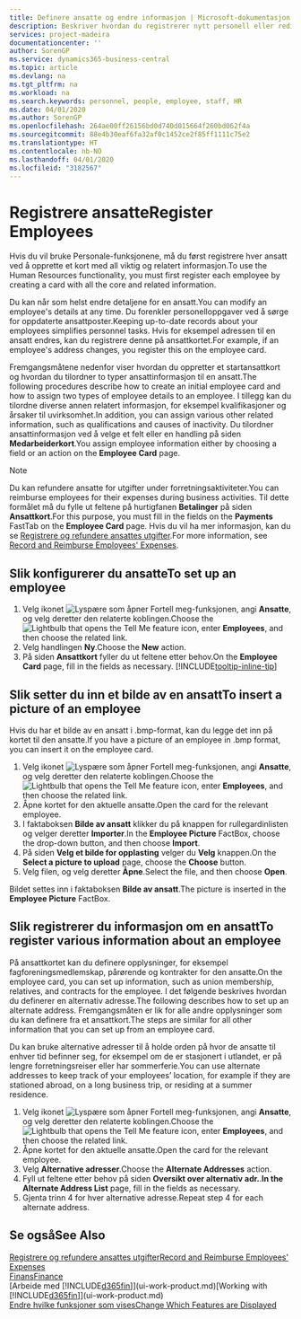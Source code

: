```yaml
---
title: Definere ansatte og endre informasjon | Microsoft-dokumentasjon
description: Beskriver hvordan du registrerer nytt personell eller redigerer informasjon om eksisterende ansatte.
services: project-madeira
documentationcenter: ''
author: SorenGP
ms.service: dynamics365-business-central
ms.topic: article
ms.devlang: na
ms.tgt_pltfrm: na
ms.workload: na
ms.search.keywords: personnel, people, employee, staff, HR
ms.date: 04/01/2020
ms.author: SorenGP
ms.openlocfilehash: 264ae00ff26156bd0d740d015664f260bd062f4a
ms.sourcegitcommit: 88e4b30eaf6fa32af0c1452ce2f85ff1111c75e2
ms.translationtype: HT
ms.contentlocale: nb-NO
ms.lasthandoff: 04/01/2020
ms.locfileid: "3182567"
---
```

# <a name="register-employees"></a><span data-ttu-id="a0bdc-103">Registrere ansatte</span><span class="sxs-lookup"><span data-stu-id="a0bdc-103">Register Employees</span></span>
<span data-ttu-id="a0bdc-104">Hvis du vil bruke Personale-funksjonene, må du først registrere hver ansatt ved å opprette et kort med all viktig og relatert informasjon.</span><span class="sxs-lookup"><span data-stu-id="a0bdc-104">To use the Human Resources functionality, you must first register each employee by creating a card with all the core and related information.</span></span>

<span data-ttu-id="a0bdc-105">Du kan når som helst endre detaljene for en ansatt.</span><span class="sxs-lookup"><span data-stu-id="a0bdc-105">You can modify an employee's details at any time.</span></span> <span data-ttu-id="a0bdc-106">Du forenkler personelloppgaver ved å sørge for oppdaterte ansattposter.</span><span class="sxs-lookup"><span data-stu-id="a0bdc-106">Keeping up-to-date records about your employees simplifies personnel tasks.</span></span> <span data-ttu-id="a0bdc-107">Hvis for eksempel adressen til en ansatt endres, kan du registrere denne på ansattkortet.</span><span class="sxs-lookup"><span data-stu-id="a0bdc-107">For example, if an employee's address changes, you register this on the employee card.</span></span>

<span data-ttu-id="a0bdc-108">Fremgangsmåtene nedenfor viser hvordan du oppretter et startansattkort og hvordan du tilordner to typer ansattinformasjon til en ansatt.</span><span class="sxs-lookup"><span data-stu-id="a0bdc-108">The following procedures describe how to create an initial employee card and how to assign two types of employee details to an employee.</span></span> <span data-ttu-id="a0bdc-109">I tillegg kan du tilordne diverse annen relatert informasjon, for eksempel kvalifikasjoner og årsaker til uvirksomhet.</span><span class="sxs-lookup"><span data-stu-id="a0bdc-109">In addition, you can assign various other related information, such as qualifications and causes of inactivity.</span></span> <span data-ttu-id="a0bdc-110">Du tilordner ansattinformasjon ved å velge et felt eller en handling på siden **Medarbeiderkort**.</span><span class="sxs-lookup"><span data-stu-id="a0bdc-110">You assign employee information either by choosing a field or an action on the **Employee Card** page.</span></span>

> [!NOTE]  
> <span data-ttu-id="a0bdc-111">Du kan refundere ansatte for utgifter under forretningsaktiviteter.</span><span class="sxs-lookup"><span data-stu-id="a0bdc-111">You can reimburse employees for their expenses during business activities.</span></span> <span data-ttu-id="a0bdc-112">Til dette formålet må du fylle ut feltene på hurtigfanen **Betalinger** på siden **Ansattkort**.</span><span class="sxs-lookup"><span data-stu-id="a0bdc-112">For this purpose, you must fill in the fields on the **Payments** FastTab on the **Employee Card** page.</span></span> <span data-ttu-id="a0bdc-113">Hvis du vil ha mer informasjon, kan du se [Registrere og refundere ansattes utgifter](finance-how-record-reimburse-employee-expenses.md).</span><span class="sxs-lookup"><span data-stu-id="a0bdc-113">For more information, see [Record and Reimburse Employees' Expenses](finance-how-record-reimburse-employee-expenses.md).</span></span>

## <a name="to-set-up-an-employee"></a><span data-ttu-id="a0bdc-114">Slik konfigurerer du ansatte</span><span class="sxs-lookup"><span data-stu-id="a0bdc-114">To set up an employee</span></span>
1. <span data-ttu-id="a0bdc-115">Velg ikonet ![Lyspære som åpner Fortell meg-funksjonen](media/ui-search/search_small.png "Fortell hva du vil gjøre"), angi **Ansatte**, og velg deretter den relaterte koblingen.</span><span class="sxs-lookup"><span data-stu-id="a0bdc-115">Choose the ![Lightbulb that opens the Tell Me feature](media/ui-search/search_small.png "Tell me what you want to do") icon, enter **Employees**, and then choose the related link.</span></span>
2. <span data-ttu-id="a0bdc-116">Velg handlingen **Ny**.</span><span class="sxs-lookup"><span data-stu-id="a0bdc-116">Choose the **New** action.</span></span>
3. <span data-ttu-id="a0bdc-117">På siden **Ansattkort** fyller du ut feltene etter behov.</span><span class="sxs-lookup"><span data-stu-id="a0bdc-117">On the **Employee Card** page, fill in the fields as necessary.</span></span> [!INCLUDE[tooltip-inline-tip](includes/tooltip-inline-tip_md.md)]

## <a name="to-insert-a-picture-of-an-employee"></a><span data-ttu-id="a0bdc-118">Slik setter du inn et bilde av en ansatt</span><span class="sxs-lookup"><span data-stu-id="a0bdc-118">To insert a picture of an employee</span></span>
<span data-ttu-id="a0bdc-119">Hvis du har et bilde av en ansatt i .bmp-format, kan du legge det inn på kortet til den ansatte.</span><span class="sxs-lookup"><span data-stu-id="a0bdc-119">If you have a picture of an employee in .bmp format, you can insert it on the employee card.</span></span>

1. <span data-ttu-id="a0bdc-120">Velg ikonet ![Lyspære som åpner Fortell meg-funksjonen](media/ui-search/search_small.png "Fortell hva du vil gjøre"), angi **Ansatte**, og velg deretter den relaterte koblingen.</span><span class="sxs-lookup"><span data-stu-id="a0bdc-120">Choose the ![Lightbulb that opens the Tell Me feature](media/ui-search/search_small.png "Tell me what you want to do") icon, enter **Employees**, and then choose the related link.</span></span>
2. <span data-ttu-id="a0bdc-121">Åpne kortet for den aktuelle ansatte.</span><span class="sxs-lookup"><span data-stu-id="a0bdc-121">Open the card for the relevant employee.</span></span>
3. <span data-ttu-id="a0bdc-122">I faktaboksen **Bilde av ansatt** klikker du på knappen for rullegardinlisten og velger deretter **Importer**.</span><span class="sxs-lookup"><span data-stu-id="a0bdc-122">In the **Employee Picture** FactBox, choose the drop-down button, and then choose **Import**.</span></span>
4. <span data-ttu-id="a0bdc-123">På siden **Velg et bilde for opplasting** velger du **Velg** knappen.</span><span class="sxs-lookup"><span data-stu-id="a0bdc-123">On the **Select a picture to upload** page, choose the **Choose** button.</span></span>
5. <span data-ttu-id="a0bdc-124">Velg filen, og velg deretter **Åpne**.</span><span class="sxs-lookup"><span data-stu-id="a0bdc-124">Select the file, and then choose **Open**.</span></span>

<span data-ttu-id="a0bdc-125">Bildet settes inn i faktaboksen **Bilde av ansatt**.</span><span class="sxs-lookup"><span data-stu-id="a0bdc-125">The picture is inserted in the **Employee Picture** FactBox.</span></span>

## <a name="to-register-various-information-about-an-employee"></a><span data-ttu-id="a0bdc-126">Slik registrerer du informasjon om en ansatt</span><span class="sxs-lookup"><span data-stu-id="a0bdc-126">To register various information about an employee</span></span>
<span data-ttu-id="a0bdc-127">På ansattkortet kan du definere opplysninger, for eksempel fagforeningsmedlemskap, pårørende og kontrakter for den ansatte.</span><span class="sxs-lookup"><span data-stu-id="a0bdc-127">On the employee card, you can set up information, such as union membership, relatives, and contracts for the employee.</span></span> <span data-ttu-id="a0bdc-128">I det følgende beskrives hvordan du definerer en alternativ adresse.</span><span class="sxs-lookup"><span data-stu-id="a0bdc-128">The following describes how to set up an alternate address.</span></span> <span data-ttu-id="a0bdc-129">Fremgangsmåten er lik for alle andre opplysninger som du kan definere fra et ansattkort.</span><span class="sxs-lookup"><span data-stu-id="a0bdc-129">The steps are similar for all other information that you can set up from an employee card.</span></span>

<span data-ttu-id="a0bdc-130">Du kan bruke alternative adresser til å holde orden på hvor de ansatte til enhver tid befinner seg, for eksempel om de er stasjonert i utlandet, er på lengre forretningsreiser eller har sommerferie.</span><span class="sxs-lookup"><span data-stu-id="a0bdc-130">You can use alternate addresses to keep track of your employees’ location, for example if they are stationed abroad, on a long business trip, or residing at a summer residence.</span></span>

1. <span data-ttu-id="a0bdc-131">Velg ikonet ![Lyspære som åpner Fortell meg-funksjonen](media/ui-search/search_small.png "Fortell hva du vil gjøre"), angi **Ansatte**, og velg deretter den relaterte koblingen.</span><span class="sxs-lookup"><span data-stu-id="a0bdc-131">Choose the ![Lightbulb that opens the Tell Me feature](media/ui-search/search_small.png "Tell me what you want to do") icon, enter **Employees**, and then choose the related link.</span></span>
2. <span data-ttu-id="a0bdc-132">Åpne kortet for den aktuelle ansatte.</span><span class="sxs-lookup"><span data-stu-id="a0bdc-132">Open the card for the relevant employee.</span></span>
3. <span data-ttu-id="a0bdc-133">Velg **Alternative adresser**.</span><span class="sxs-lookup"><span data-stu-id="a0bdc-133">Choose the **Alternate Addresses** action.</span></span>
4. <span data-ttu-id="a0bdc-134">Fyll ut feltene etter behov på siden **Oversikt over alternativ adr.**.</span><span class="sxs-lookup"><span data-stu-id="a0bdc-134">**In the Alternate Address List** page, fill in the fields as necessary.</span></span>
5. <span data-ttu-id="a0bdc-135">Gjenta trinn 4 for hver alternative adresse.</span><span class="sxs-lookup"><span data-stu-id="a0bdc-135">Repeat step 4 for each alternate address.</span></span>

## <a name="see-also"></a><span data-ttu-id="a0bdc-136">Se også</span><span class="sxs-lookup"><span data-stu-id="a0bdc-136">See Also</span></span>
[<span data-ttu-id="a0bdc-137">Registrere og refundere ansattes utgifter</span><span class="sxs-lookup"><span data-stu-id="a0bdc-137">Record and Reimburse Employees' Expenses</span></span>](finance-how-record-reimburse-employee-expenses.md)  
[<span data-ttu-id="a0bdc-138">Finans</span><span class="sxs-lookup"><span data-stu-id="a0bdc-138">Finance</span></span>](finance.md)  
<span data-ttu-id="a0bdc-139">[Arbeide med [!INCLUDE[d365fin](includes/d365fin_md.md)]](ui-work-product.md)</span><span class="sxs-lookup"><span data-stu-id="a0bdc-139">[Working with [!INCLUDE[d365fin](includes/d365fin_md.md)]](ui-work-product.md)</span></span>  
[<span data-ttu-id="a0bdc-140">Endre hvilke funksjoner som vises</span><span class="sxs-lookup"><span data-stu-id="a0bdc-140">Change Which Features are Displayed</span></span>](ui-experiences.md)
